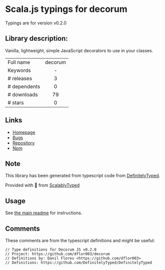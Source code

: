 
# Scala.js typings for decorum

Typings are for version v0.2.0

## Library description:
Vanilla, lightweight, simple JavaScript decorators to use in your classes.

|                    |                 |
| ------------------ | :-------------: |
| Full name          | decorum |
| Keywords           | - |
| # releases         | 3 |
| # dependents       | 0 |
| # downloads        | 79 |
| # stars            | 0 |

## Links
- [Homepage](https://github.com/varbrad/decorum#readme)
- [Bugs](https://github.com/varbrad/decorum/issues)
- [Repository](https://github.com/varbrad/decorum)
- [Npm](https://www.npmjs.com/package/decorum)
    


## Note
This library has been generated from typescript code from [DefinitelyTyped](https://definitelytyped.org).

Provided with :purple_heart: from [ScalablyTyped](https://github.com/oyvindberg/ScalablyTyped)

## Usage
See [the main readme](../../readme.md) for instructions.

## Comments

These comments are from the typescript definitions and might be useful:
```
// Type definitions for Decorum JS v0.2.0
// Project: https://github.com/dflor003/decorum
// Definitions by: Danil Flores <https://github.com/dflor003>
// Definitions: https://github.com/DefinitelyTyped/DefinitelyTyped

```

